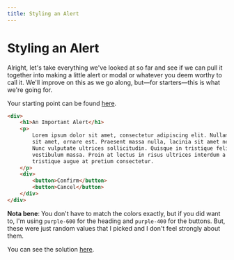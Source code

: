 ```yaml
---
title: Styling an Alert
---
```


# Styling an Alert

<script lang="ts">
  import { Playground } from '$components';
</script>

Alright, let's take everything we've looked at so far and see if we can pull it together into making a little alert or modal or whatever you deem worthy to call it. We'll improve on this as we go along, but—for starters—this is what we're going for.

Your starting point can be found [here](https://play.tailwindcss.com/nEPZbko25R).

```html
<div>
	<h1>An Important Alert</h1>
	<p>
		Lorem ipsum dolor sit amet, consectetur adipiscing elit. Nullam in metus ornare, volutpat mauris
		sit amet, ornare est. Praesent massa nulla, lacinia sit amet neque sed, ornare porttitor ante.
		Nunc vulputate ultrices sollicitudin. Quisque in tristique felis, vel blandit felis. Aliquam ut
		vestibulum massa. Proin at lectus in risus ultrices interdum a fringilla nisi. Maecenas
		tristique augue at pretium consectetur.
	</p>
	<div>
		<button>Confirm</button>
		<button>Cancel</button>
	</div>
</div>
```

**Nota bene**: You don't have to match the colors exactly, but if you did want to, I'm using `purple-600` for the heading and `purple-400` for the buttons. But, these were just random values that I picked and I don't feel strongly about them.

<Playground id="38Nex02hmh" title="The Goal" height={500} />

You can see the solution [here](https://play.tailwindcss.com/38Nex02hmh).
